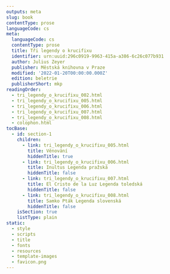 ```yaml
---
outputs: meta
slug: book
contentType: prose
languageCode: cs
meta:
  languageCode: cs
  contentType: prose
  title: Tři legendy o krucifixu
  identifier: urn:uuid:296c0919-9963-415a-a386-6c26c077b931
  author: Julius Zeyer
  publisher: Městská knihovna v Praze
  modified: '2022-01-20T00:00:00.000Z'
  edition: beletrie
  publisherShort: mkp
readingOrder:
  - tri_legendy_o_krucifixu_002.html
  - tri_legendy_o_krucifixu_005.html
  - tri_legendy_o_krucifixu_006.html
  - tri_legendy_o_krucifixu_007.html
  - tri_legendy_o_krucifixu_008.html
  - colophon.html
tocBase:
  - id: section-1
    children:
      - link: tri_legendy_o_krucifixu_005.html
        title: Věnování
        hiddenTitle: true
      - link: tri_legendy_o_krucifixu_006.html
        title: Inultus Legenda pražská
        hiddenTitle: false
      - link: tri_legendy_o_krucifixu_007.html
        title: El Cristo de la Luz Legenda toledská
        hiddenTitle: false
      - link: tri_legendy_o_krucifixu_008.html
        title: Samko Pták Legenda slovenská
        hiddenTitle: false
    isSection: true
    listType: plain
static:
  - style
  - scripts
  - title
  - fonts
  - resources
  - template-images
  - favicon.png
---
```


